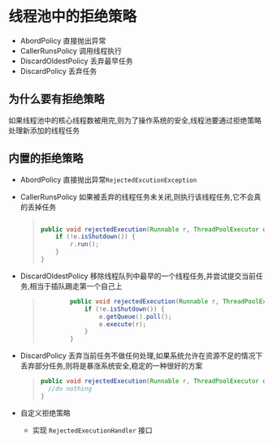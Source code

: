 # 线程池中的拒绝策略

- AbordPolicy 直接抛出异常
- CallerRunsPolicy 调用线程执行
- DiscardOldestPolicy 丢弃最早任务
- DiscardPolicy 丢弃任务

## 为什么要有拒绝策略

如果线程池中的核心线程数被用完,则为了操作系统的安全,线程池要通过拒绝策略处理新添加的线程任务

## 内置的拒绝策略

- AbordPolicy  直接抛出异常`RejectedExcutionException`

- CallerRunsPolicy  如果被丢弃的线程任务未关闭,则执行该线程任务,它不会真的丢掉任务

  > ```java
  > 
  > public void rejectedExecution(Runnable r, ThreadPoolExecutor e) {
  >     if (!e.isShutdown()) {
  >         r.run();
  >     }
  > }
  > ```

- DiscardOldestPolicy  移除线程队列中最早的一个线程任务,并尝试提交当前任务,相当于插队踢走第一个自己上

  > ```java
  >         public void rejectedExecution(Runnable r, ThreadPoolExecutor e) {
  >             if (!e.isShutdown()) {
  >                 e.getQueue().poll();
  >                 e.execute(r);
  >             }
  >         }
  > ```

- DiscardPolicy  丢弃当前任务不做任何处理,如果系统允许在资源不足的情况下丢弃部分任务,则将是暴涨系统安全,稳定的一种很好的方案

  > ```java
  > public void rejectedExecution(Runnable r, ThreadPoolExecutor e) {
  >   //do nothing
  > }
  > ```

- 自定义拒绝策略

  - 实现 `RejectedExecutionHandler` 接口


